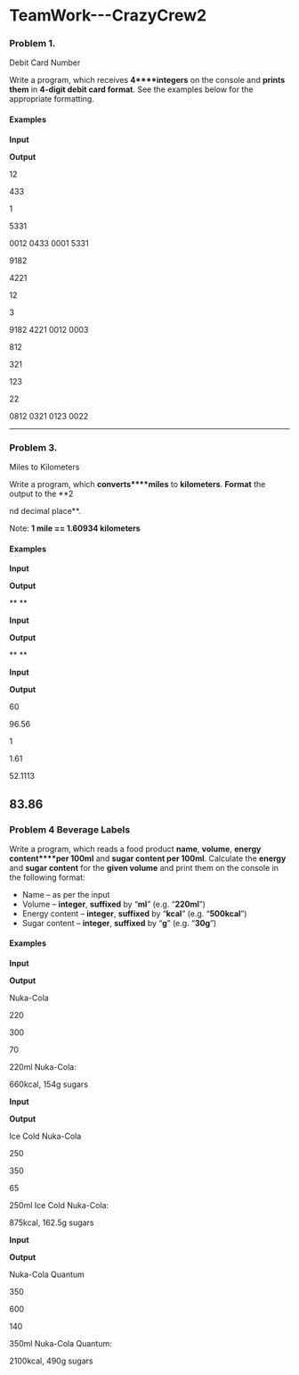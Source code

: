﻿# TeamWork---CrazyCrew2

### Problem 1.              
Debit Card Number

Write a program, which receives **4****integers** on the
console and **prints them** in **4-digit debit card format**. See the
examples below for the appropriate formatting.

#### Examples

 

**Input**

 

**Output**

 

12

433

1

5331

 

0012
  0433 0001 5331

 

9182

4221

12

3

 

9182
  4221 0012 0003

 

812

321

123

22

 

0812
  0321 0123 0022
  
-----------------------------------------------------
### Problem 3.              
Miles to Kilometers

Write a program, which **converts****miles** to **kilometers**. **Format** the output
to the **2

nd decimal place**.

Note: **1 mile ==
1.60934 kilometers**

#### Examples

 

**Input**

 

**Output**

 

** **

 

**Input**

 

**Output**

 

** **

 

**Input**

 

**Output**

 

60

 

96.56

 

1

 

1.61

 

52.1113

 

83.86
-----------------------------------------------------
### Problem 4 Beverage Labels

Write a program, which reads a food
product **name**, **volume**, **energy content****per
100ml** and **sugar content per 100ml**. Calculate the **energy**
and **sugar content** for the **given volume** and print them
on the console in the following format:

- Name – as per the input 
- Volume – **integer**,
	**suffixed** by “**ml**” (e.g. “**220ml**”) 
- Energy content – **integer**,
	**suffixed** by “**kcal**” (e.g. “**500kcal**”) 
- Sugar content – **integer**,
	**suffixed** by “**g**” (e.g. “**30g**”) 
	 

#### Examples

 

**Input**

 

**Output**

 

Nuka-Cola

220

300

70

 

220ml
			Nuka-Cola:

660kcal, 154g sugars

 

**Input**

 

**Output**

 

Ice
			Cold Nuka-Cola

250

350

65

 

250ml
			Ice Cold Nuka-Cola:

875kcal, 162.5g sugars

 

**Input**

 

**Output**

 

Nuka-Cola
			Quantum

350

600

140

 

350ml
			Nuka-Cola Quantum:

2100kcal, 490g sugars